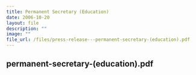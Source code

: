 ```yaml
---
title: Permanent Secretary (Education)
date: 2006-10-20
layout: file
description: ""
image: ""
file_url: /files/press-release---permanent-secretary-(education).pdf
---
```

permanent-secretary-(education).pdf
---